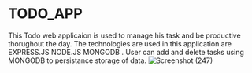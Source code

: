 # TODO_APP
This Todo web applicaion is used to manage his task and be productive thorughout the day.
The technologies are used in this application are EXPRESS.JS NODE.JS MONGODB .
User can add and delete tasks using MONGODB to persistance storage of data.
![Screenshot (247)](https://user-images.githubusercontent.com/44118231/88472853-04dc8a80-cf35-11ea-8451-5ded876c6e0f.png)

